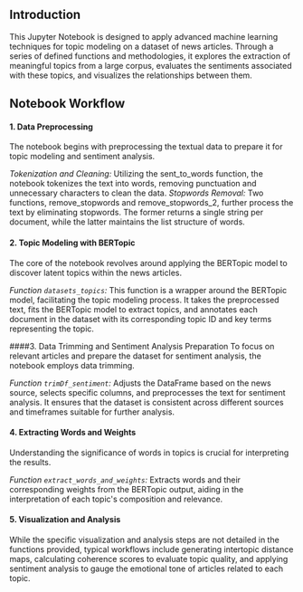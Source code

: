 ## Introduction
This Jupyter Notebook is designed to apply advanced machine learning techniques for topic modeling on a dataset of news articles. Through a series of defined functions and methodologies, it explores the extraction of meaningful topics from a large corpus, evaluates the sentiments associated with these topics, and visualizes the relationships between them.

## Notebook Workflow
#### 1. Data Preprocessing
The notebook begins with preprocessing the textual data to prepare it for topic modeling and sentiment analysis.

*Tokenization and Cleaning:* Utilizing the sent_to_words function, the notebook tokenizes the text into words, removing punctuation and unnecessary characters to clean the data.
*Stopwords Removal:* Two functions, remove_stopwords and remove_stopwords_2, further process the text by eliminating stopwords. The former returns a single string per document, while the latter maintains the list structure of words.
#### 2. Topic Modeling with BERTopic
The core of the notebook revolves around applying the BERTopic model to discover latent topics within the news articles.

*Function `datasets_topics`:* This function is a wrapper around the BERTopic model, facilitating the topic modeling process. It takes the preprocessed text, fits the BERTopic model to extract topics, and annotates each document in the dataset with its corresponding topic ID and key terms representing the topic.

####3. Data Trimming and Sentiment Analysis Preparation
To focus on relevant articles and prepare the dataset for sentiment analysis, the notebook employs data trimming.

*Function `trimDf_sentiment`:* Adjusts the DataFrame based on the news source, selects specific columns, and preprocesses the text for sentiment analysis. It ensures that the dataset is consistent across different sources and timeframes suitable for further analysis.

#### 4. Extracting Words and Weights
Understanding the significance of words in topics is crucial for interpreting the results.

*Function `extract_words_and_weights`:* Extracts words and their corresponding weights from the BERTopic output, aiding in the interpretation of each topic's composition and relevance.

#### 5. Visualization and Analysis
While the specific visualization and analysis steps are not detailed in the functions provided, typical workflows include generating intertopic distance maps, calculating coherence scores to evaluate topic quality, and applying sentiment analysis to gauge the emotional tone of articles related to each topic.
